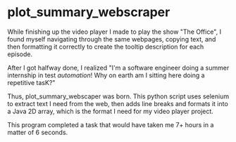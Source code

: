 # plot_summary_webscraper
While finishing up the video player I made to play the show "The Office", I found myself navigating through the same webpages, copying text, and then formatting it correctly to create the tooltip description for each episode. 

After I got halfway done, I realized "I'm a software engineer doing a summer internship in test *automation*! Why on earth am I sitting here doing a repetitive tasK?"

Thus, plot_summary_webscaper was born. This python script uses selenium to extract text I need from the web, then adds line breaks and formats it into a Java 2D array, which is the format I need for my video player project.

This program completed a task that would have taken me 7+ hours in a matter of 6 seconds.
